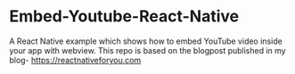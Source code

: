 # Embed-Youtube-React-Native
A React Native example which shows how to embed YouTube video inside your app with webview.
This repo is based on the blogpost published in my blog- https://reactnativeforyou.com
